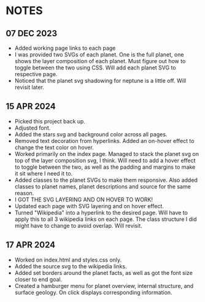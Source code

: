 # NOTES

## 07 DEC 2023

- Added working page links to each page
- I was provided two SVGs of each planet. One is the full planet, one shows the layer composition of each planet. Must figure out how to toggle between the two using CSS. Will add each planet SVG to respective page.
- Noticed that the planet svg shadowing for neptune is a little off. Will revisit later.

## 15 APR 2024

- Picked this project back up.
- Adjusted font.
- Added the stars svg and background color across all pages.
- Removed text decoration from hyperlinks. Added an on-hover effect to change the text color on hover.
- Worked primarily on the index page. Managed to stack the planet svg on top of the layer composition svg, I think. Will need to add a hover effect to toggle between the two, as well as the padding and margins to make it sit where I need it to.
- Added classes to the planet SVGs to make them responsive. Also added classes to planet names, planet descriptions and source for the same reason.
- I GOT THE SVG LAYERING AND ON HOVER TO WORK!
- Updated each page with SVG layering and on hover effect.
- Turned "Wikipedia" into a hyperlink to the desired page. Will have to apply this to all 3 wikipedia links on each page. The class structure I did might have to change to avoid overlap. Will revisit.

## 17 APR 2024

- Worked on index.html and styles.css only.
- Added the source svg to the wikipedia links.
- Added set borders around the planet facts, as well as got the font size closer to end goal.
- Created a hamburger menu for planet overview, internal structure, and surface geology. On click displays corresponding information.
